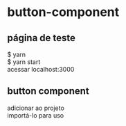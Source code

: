 # button-component

## página de teste
  $ yarn  
  $ yarn start  
  acessar localhost:3000  
  
## button component
  adicionar ao projeto  
  importá-lo para uso  

